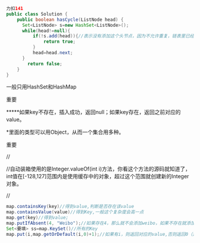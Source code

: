 ```java
力扣141
public class Solution {
    public boolean hasCycle(ListNode head) {
      Set<ListNode> s=new HashSet<ListNode>();
      while(head!=null){
          if(!s.add(head)){//表示没有添加这个头节点，因为不允许重复，链表里已经有一个了。
              return true;
          }
          head=head.next;
      }
        return false;
    }
}
```

一般只用HashSet和HashMap

重要

*****如果key不存在，插入成功，返回null；如果key存在，返回之前对应的value。

*里面的类型可以用Object，从而一个集合用多种。

重要

//

//自动装箱使用的是Integer.valueOf(int i)方法，你看这个方法的源码就知道了，int值在[-128,127]范围内是使用缓存中的对象，超过这个范围就创建新的Integer对象。

//

```java
map.containsKey(key)//得到value,判断是否存在该value
map.containsValue(value)//得到Key,一般这个复杂度会高一点
map.get(key)//得到value;
map.putIfAbsent(4, "Weibo");//如果存在4，那么就不会添加weibo，如果不存在就添加上
Set<要填> ss=map.KeySet()//所有的Key
map.put(i,map.getOrDefault(i,0)+1);//如果有i，则返回对应的value,否则返回0（这个数自己设置）
```



